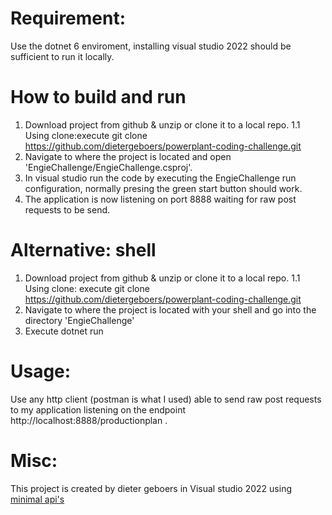 # Requirement:

Use the dotnet 6 enviroment, installing visual studio 2022 should be sufficient to run it locally.

# How to build and run

1. Download project from github & unzip or clone it to a local repo.
1.1 Using clone:execute git clone https://github.com/dietergeboers/powerplant-coding-challenge.git
2. Navigate to where the project is located and open 'EngieChallenge/EngieChallenge.csproj'.
3. In visual studio run the code by executing the EngieChallenge run configuration, normally presing the green start button should work.
4. The application is now listening on port 8888 waiting for raw post requests to be send.

# Alternative: shell

1. Download project from github & unzip or clone it to a local repo.
1.1 Using clone: execute git clone https://github.com/dietergeboers/powerplant-coding-challenge.git
2. Navigate to where the project is located with your shell and go into the directory 'EngieChallenge'
3. Execute dotnet run

# Usage:

Use any http client (postman is what I used) able to send raw post requests to my 
application listening on the endpoint http://localhost:8888/productionplan .

# Misc: 

This project is created by dieter geboers in Visual studio 2022 using [minimal api's](https://docs.microsoft.com/en-us/aspnet/core/fundamentals/minimal-apis?view=aspnetcore-6.0)
